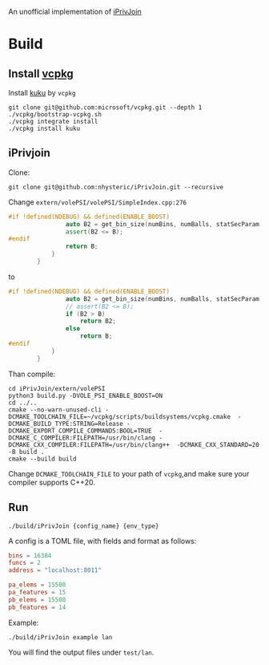 An unofficial implementation of [iPrivJoin](https://ieeexplore.ieee.org/document/10159165/)

# Build

## Install [vcpkg](https://github.com/microsoft/vcpkg)

Install [kuku](https://github.com/microsoft/Kuku) by `vcpkg`

```shell
git clone git@github.com:microsoft/vcpkg.git --depth 1
./vcpkg/bootstrap-vcpkg.sh
./vcpkg integrate install
./vcpkg install kuku
```

## iPrivjoin

Clone:

```shell
git clone git@github.com:nhysteric/iPrivJoin.git --recursive
```

Change `extern/volePSI/volePSI/SimpleIndex.cpp:276` 

```cpp
#if !defined(NDEBUG) && defined(ENABLE_BOOST)
                auto B2 = get_bin_size(numBins, numBalls, statSecParam, false);
                assert(B2 <= B);
#endif
                return B;
            }
        }
```

to 

```cpp
#if !defined(NDEBUG) && defined(ENABLE_BOOST)
                auto B2 = get_bin_size(numBins, numBalls, statSecParam, false);
                // assert(B2 <= B);
                if (B2 > B)
                    return B2;
                else
                    return B;
#endif
            }
        }
```

Than compile:

```shell
cd iPrivJoin/extern/volePSI
python3 build.py -DVOLE_PSI_ENABLE_BOOST=ON
cd ../..
cmake --no-warn-unused-cli -DCMAKE_TOOLCHAIN_FILE=~/vcpkg/scripts/buildsystems/vcpkg.cmake  -DCMAKE_BUILD_TYPE:STRING=Release -DCMAKE_EXPORT_COMPILE_COMMANDS:BOOL=TRUE  -DCMAKE_C_COMPILER:FILEPATH=/usr/bin/clang -DCMAKE_CXX_COMPILER:FILEPATH=/usr/bin/clang++  -DCMAKE_CXX_STANDARD=20 -B build .
cmake --build build
```

Change `DCMAKE_TOOLCHAIN_FILE` to your path of `vcpkg`,and make sure your compiler supports C++20.

## Run

```shell
./build/iPrivJoin {config_name} {env_type}
```
A config is a TOML file, with fields and format as follows:

```toml
bins = 16384
funcs = 2
address = "localhost:8011"

pa_elems = 15500
pa_features = 15
pb_elems = 15500
pb_features = 14
```

Example:

 ```shell
 ./build/iPrivJoin example lan
 ``` 

You will find the output files under `test/lan`.

 